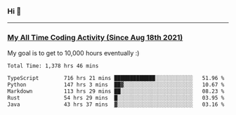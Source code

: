 ### Hi 🙂

---

### <a href="https://wakatime.com/@Eroxl">My All Time Coding Activity (Since Aug 18th 2021)</a>
My goal is to get to 10,000 hours eventually :)
<!--START_SECTION:waka-->

```txt
Total Time: 1,378 hrs 46 mins

TypeScript        716 hrs 21 mins █████████████░░░░░░░░░░░░   51.96 %
Python            147 hrs 3 mins  ██▓░░░░░░░░░░░░░░░░░░░░░░   10.67 %
Markdown          113 hrs 29 mins ██░░░░░░░░░░░░░░░░░░░░░░░   08.23 %
Rust              54 hrs 29 mins  █░░░░░░░░░░░░░░░░░░░░░░░░   03.95 %
Java              43 hrs 37 mins  ▓░░░░░░░░░░░░░░░░░░░░░░░░   03.16 %
```

<!--END_SECTION:waka-->
